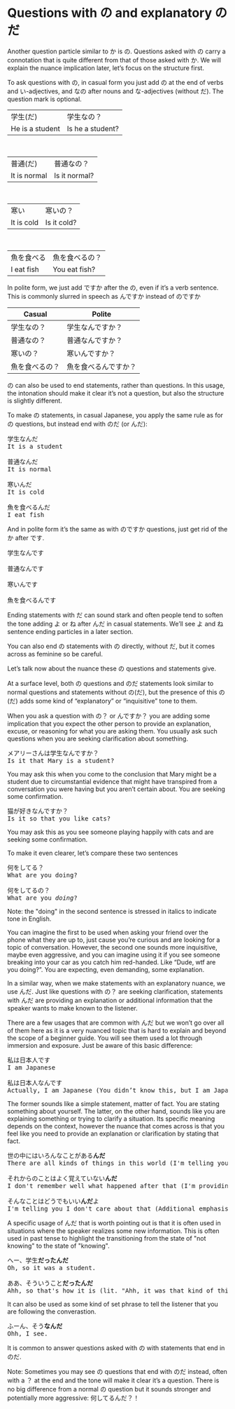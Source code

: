 # Questions with の and explanatory のだ

Another question particle similar to か is の. Questions asked with の carry a connotation that is quite different from that of those asked with か. We will explain the nuance implication later, let’s focus on the structure first.

To ask questions with の, in casual form you just add の at the end of verbs and い-adjectives, and なの after nouns and な-adjectives (without だ). The question mark is optional.

|                 |                  |
|-----------------|------------------|
| 学生(だ)        | 学生なの？       |
| He is a student | Is he a student? |

<br />

|              |               |
|--------------|---------------|
| 普通(だ)     | 普通なの？    |
| It is normal | Is it normal? |

<br />

|            |             |
|------------|-------------|
| 寒い       | 寒いの？    |
| It is cold | Is it cold? |

<br />

|            |                |
|------------|----------------|
| 魚を食べる | 魚を食べるの？ |
| I eat fish | You eat fish?  |

In polite form, we just add ですか after the の, even if it’s a verb sentence. This is commonly slurred in speech as んですか instead of のですか

| Casual         | Polite               |
|----------------|----------------------|
| 学生なの？     | 学生なんですか？     |
| 普通なの？     | 普通なんですか？     |
| 寒いの？       | 寒いんですか？       |
| 魚を食べるの？ | 魚を食べるんですか？ |

の can also be used to end statements, rather than questions. In this usage, the intonation should make it clear it’s not a question, but also the structure is slightly different.

To make の statements, in casual Japanese, you apply the same rule as for の questions, but instead end with のだ (or んだ):

<pre>
学生なんだ
It is a student

普通なんだ
It is normal

寒いんだ
It is cold

魚を食べるんだ
I eat fish
</pre>

And in polite form it’s the same as with のですか questions, just get rid of the か after です.

<pre>
学生なんです

普通なんです

寒いんです

魚を食べるんです
</pre>

Ending statements with だ can sound stark and often people tend to soften the tone adding よ or ね after んだ in casual statements. We’ll see よ and ね sentence ending particles in a later section.

You can also end の statements with の directly, without だ, but it comes across as feminine so be careful.

Let’s talk now about the nuance these の questions and statements give.

At a surface level, both の questions and のだ statements look similar to normal questions and statements without の(だ), but the presence of this の(だ) adds some kind of “explanatory” or “inquisitive” tone to them.

When you ask a question with の？ or んですか？ you are adding some implication that you expect the other person to provide an explanation, excuse, or reasoning for what you are asking them. You usually ask such questions when you are seeking clarification about something.

<pre>
メアリーさんは学生なんですか？
Is it that Mary is a student?
</pre>

You may ask this when you come to the conclusion that Mary might be a student due to circumstantial evidence that might have transpired from a conversation you were having but you aren’t certain about. You are seeking some confirmation.

<pre>
猫が好きなんですか？
Is it so that you like cats?
</pre>

You may ask this as you see someone playing happily with cats and are seeking some confirmation.

To make it even clearer, let’s compare these two sentences

<pre>
何をしてる？
What are you doing?

何をしてるの？
What are you <i>doing</i>?
</pre>

Note: the "doing" in the second sentence is stressed in italics to indicate tone in English.

You can imagine the first to be used when asking your friend over the phone what they are up to, just cause you’re curious and are looking for a topic of conversation. However, the second one sounds more inquisitive, maybe even aggressive, and you can imagine using it if you see someone breaking into your car as you catch him red-handed. Like “Dude, wtf are you doing?”. You are expecting, even demanding, some explanation.

In a similar way, when we make statements with an explanatory nuance, we use んだ. Just like questions with の？ are seeking clarification, statements with んだ are providing an explanation or additional information that the speaker wants to make known to the listener.

There are a few usages that are common with んだ but we won’t go over all of them here as it is a very nuanced topic that is hard to explain and beyond the scope of a beginner guide. You will see them used a lot through immersion and exposure. Just be aware of this basic difference:

<pre>
私は日本人です
I am Japanese

私は日本人なんです
Actually, I am Japanese (You didn’t know this, but I am Japanese)
</pre>

The former sounds like a simple statement, matter of fact. You are stating something about yourself. The latter, on the other hand, sounds like you are explaining something or trying to clarify a situation. Its specific meaning depends on the context, however the nuance that comes across is that you feel like you need to provide an explanation or clarification by stating that fact.

<pre>
世の中にはいろんなことがある<b>んだ</b>
There are all kinds of things in this world (I'm telling you)

それからのことはよく覚えていない<b>んだ</b>
I don't remember well what happened after that (I'm providing an excuse about myself)

そんなことはどうでもいい<b>んだ</b>よ
I'm telling you I don't care about that (Additional emphasis with explanatory tone)
</pre>

A specific usage of んだ that is worth pointing out is that it is often used in situations where the speaker realizes some new information. This is often used in past tense to highlight the transitioning from the state of "not knowing" to the state of "knowing".

<pre>
へー、学生<b>だったんだ</b>
Oh, so it was a student.

ああ、そういうこと<b>だったんだ</b>
Ahh, so that's how it is (lit. "Ahh, it was that kind of thing")
</pre>

It can also be used as some kind of set phrase to tell the listener that you are following the converastion.

<pre>
ふーん、そう<b>なんだ</b>
Ohh, I see.
</pre>

It is common to answer questions asked with の with statements that end in のだ. 

Note: Sometimes you may see の questions that end with のだ instead, often with a ？ at the end and the tone will make it clear it’s a question. There is no big difference from a normal の question but it sounds stronger and potentially more aggressive: 何してるんだ？！
